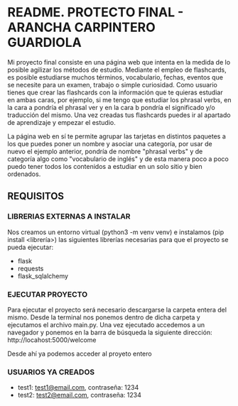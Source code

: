 # README. PROTECTO FINAL - ARANCHA CARPINTERO GUARDIOLA

Mi proyecto final consiste en una página web que intenta en la medida de lo posible agilizar los métodos de estudio.
Mediante el empleo de flashcards, es posible estudiarse muchos términos, vocabulario, fechas, eventos que se necesite para un examen, trabajo o simple
curiosidad. Como usuario tienes que crear las flashcards con la información que te quieras estudiar en ambas caras, por ejemplo, si me tengo que estudiar
los phrasal verbs, en la cara a pondría el phrasal ver y en la cara b pondría el significado y/o traducción del mismo. Una vez creadas tus flashcards puedes ir al apartado de aprendizaje y empezar el estudio.

La página web en sí te permite agrupar las tarjetas en distintos paquetes a los que puedes poner un nombre y asociar una categoría, por usar de nuevo el 
ejemplo anterior, pondría de nombre "phrasal verbs" y de categoría algo como "vocabulario de inglés" y de esta manera poco a poco puedo tener todos los contenidos a 
estudiar en un solo sitio y bien ordenados.

## REQUISITOS 

### LIBRERIAS EXTERNAS A INSTALAR

Nos creamos un entorno virtual (python3 -m venv venv) e instalamos (pip install <librería>) las siguientes librerías necesarias para que el proyecto se pueda ejecutar:
- flask
- requests
- flask_sqlalchemy

### EJECUTAR PROYECTO

Para ejecutar el proyecto será necesario descargarse la carpeta entera del mismo. Desde la terminal nos ponemos dentro de dicha carpeta y ejecutamos el 
archivo main.py. Una vez ejecutado accedemos a un navegador y ponemos en la barra de búsqueda la siguiente dirección:
    http://locahost:5000/welcome

Desde ahí ya podemos acceder al proyeto entero

### USUARIOS YA CREADOS
- test1: test1@email.com, contraseña: 1234
- test2: test2@email.com, contraseña: 1234
